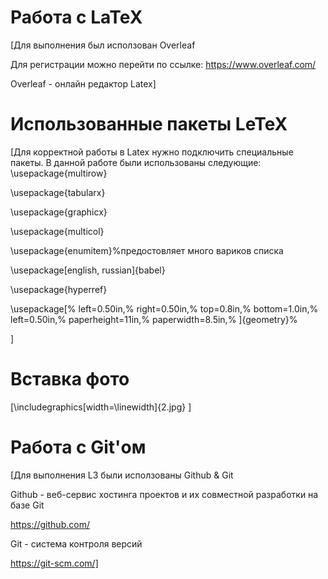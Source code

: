# Работа с LaTeX
[Для выполнения был исползован Overleaf 

Для регистрации можно перейти по ссылке: https://www.overleaf.com/

Overleaf - онлайн редактор Latex]



# Использованные пакеты LeTeX
[Для корректной работы в Latex нужно подключить специальные пакеты. В данной работе были использованы следующие:
\usepackage{multirow}

\usepackage{tabularx}

\usepackage{graphicx}

\usepackage{multicol}

\usepackage{enumitem}%предостовляет много вариков списка

\usepackage[english, russian]{babel}

\usepackage{hyperref}


\usepackage[%
left=0.50in,%
right=0.50in,%
top=0.8in,%
bottom=1.0in,%
left=0.50in,%
paperheight=11in,%
paperwidth=8.5in,%
]{geometry}%

]



# Вставка фото
[\includegraphics[width=\linewidth]{2.jpg}
]



# Работа с Git'ом

[Для выполнения L3 были исползованы Github & Git 

Github - веб-сервис хостинга проектов и их совместной разработки на базе Git

https://github.com/

Git - система контроля версий

https://git-scm.com/]
